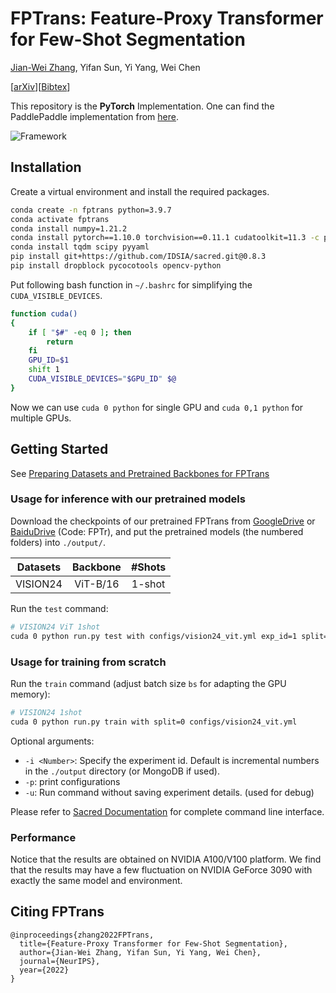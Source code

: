 # FPTrans: Feature-Proxy Transformer for Few-Shot Segmentation

[Jian-Wei Zhang](https://github.com/Jarvis73), Yifan Sun, Yi Yang, Wei Chen

[[arXiv](https://arxiv.org/abs/2210.06908)][[Bibtex](https://github.com/Jarvis73/FPTrans#CitingFPTrans)]

This repository is the **PyTorch** Implementation. One can find the PaddlePaddle implementation from [here](https://github.com/Jarvis73/FPTransPaddle).

![Framework](./assets/framework.png)

## Installation

Create a virtual environment and install the required packages.

```bash
conda create -n fptrans python=3.9.7
conda activate fptrans
conda install numpy=1.21.2
conda install pytorch==1.10.0 torchvision==0.11.1 cudatoolkit=11.3 -c pytorch
conda install tqdm scipy pyyaml
pip install git+https://github.com/IDSIA/sacred.git@0.8.3
pip install dropblock pycocotools opencv-python
```

Put following bash function in `~/.bashrc` for simplifying the `CUDA_VISIBLE_DEVICES`. 

```bash
function cuda()
{
    if [ "$#" -eq 0 ]; then
        return
    fi
    GPU_ID=$1
    shift 1
    CUDA_VISIBLE_DEVICES="$GPU_ID" $@
}
```

Now we can use `cuda 0 python` for single GPU and `cuda 0,1 python` for multiple GPUs. 

## Getting Started

See [Preparing Datasets and Pretrained Backbones for FPTrans](./data/README.md)

### Usage for inference with our pretrained models

Download the checkpoints of our pretrained FPTrans from [GoogleDrive](https://drive.google.com/drive/folders/1leK51aSPhw7kTJzwCY1ApcMJ5JG9K2Mv?usp=share_link) or [BaiduDrive](https://pan.baidu.com/s/1v4PJJAe4EG1OwFnliAHEyQ) (Code: FPTr),
and put the pretrained models (the numbered folders) into `./output/`.

| Datasets  | Backbone  | #Shots |
|:---------:|:---------:|:------:|
| VISION24  | ViT-B/16  | 1-shot |



Run the `test` command:

```bash
# VISION24 ViT 1shot
cuda 0 python run.py test with configs/vision24_vit.yml exp_id=1 split=0


```

### Usage for training from scratch

Run the `train` command (adjust batch size `bs` for adapting the GPU memory):

```bash
# VISION24 1shot
cuda 0 python run.py train with split=0 configs/vision24_vit.yml

```

Optional arguments:

* `-i <Number>`: Specify the experiment id. Default is incremental numbers in the `./output` directory (or MongoDB if used).
* `-p`: print configurations
* `-u`: Run command without saving experiment details. (used for debug)

Please refer to [Sacred Documentation](https://sacred.readthedocs.io/en/stable/index.html) for complete command line interface. 

### Performance


Notice that the results are obtained on NVIDIA A100/V100 platform. We find that the results
may have a few fluctuation on NVIDIA GeForce 3090 with exactly the same model and environment.

## Citing FPTrans

```text
@inproceedings{zhang2022FPTrans,
  title={Feature-Proxy Transformer for Few-Shot Segmentation},
  author={Jian-Wei Zhang, Yifan Sun, Yi Yang, Wei Chen},
  journal={NeurIPS},
  year={2022}
}
```
